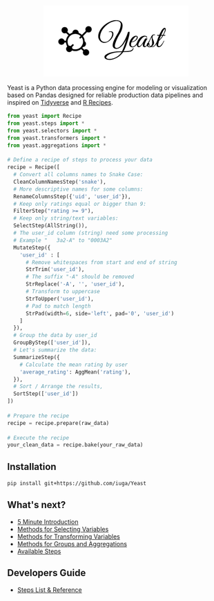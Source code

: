 <p align="center">
  <img src="logo.png" alt="Yeast logo">
</p>

Yeast is a Python data processing engine for modeling or visualization based on Pandas designed for
reliable production data pipelines and inspired on [Tidyverse](https://www.tidyverse.org) and
[R Recipes](https://tidymodels.github.io/recipes/).

```python
from yeast import Recipe
from yeast.steps import *
from yeast.selectors import *
from yeast.transformers import *
from yeast.aggregations import *

# Define a recipe of steps to process your data
recipe = Recipe([
  # Convert all columns names to Snake Case:
  CleanColumnNamesStep('snake'),
  # More descriptive names for some columns:
  RenameColumnsStep({'uid', 'user_id'}),
  # Keep only ratings equal or bigger than 9:
  FilterStep("rating >= 9"),
  # Keep only string/text variables:
  SelectStep(AllString()),
  # The user_id column (string) need some processing
  # Example "   3a2-A" to "0003A2"
  MutateStep({
    'user_id' : [
      # Remove whitespaces from start and end of string
      StrTrim('user_id'),
      # The suffix "-A" should be removed
      StrReplace('-A', '', 'user_id'),
      # Transform to uppercase
      StrToUpper('user_id'),
      # Pad to match length
      StrPad(width=6, side='left', pad='0', 'user_id')
    ]
  }),
  # Group the data by user_id
  GroupByStep(['user_id']),
  # Let's summarize the data:
  SummarizeStep({
    # Calculate the mean rating by user
    'average_rating': AggMean('rating'),
  }),
  # Sort / Arrange the results,
  SortStep(['user_id'])
])

# Prepare the recipe
recipe = recipe.prepare(raw_data)

# Execute the recipe
your_clean_data = recipe.bake(your_raw_data)
```

## Installation

```bash
pip install git+https://github.com/iuga/Yeast
```

## What's next?

- [5 Minute Introduction](introduction.md)
- [Methods for Selecting Variables](selectors.md)
- [Methods for Transforming Variables](transformers.md)
- [Methods for Groups and Aggregations](aggregations.md)
- [Available Steps](reference.md)

## Developers Guide

- [Steps List & Reference](reference.md)
